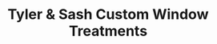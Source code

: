 ---
title: "Tyler & Sash Custom Window Treatments"
url: /winchester/tyler-and-sash-custom-window-treatments/
shop: curtain
---